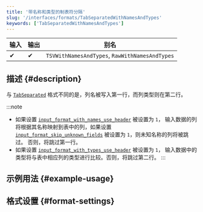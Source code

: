 ```yaml
---
title: '带名称和类型的制表符分隔'
slug: '/interfaces/formats/TabSeparatedWithNamesAndTypes'
keywords: ['TabSeparatedWithNamesAndTypes']
---
```


| 输入 | 输出 | 别名                                          |
|-------|--------|------------------------------------------------|
| 	✔    | 	✔     | `TSVWithNamesAndTypes`, `RawWithNamesAndTypes` |

## 描述 {#description}

与 [`TabSeparated`](./TabSeparated.md) 格式不同的是，列名被写入第一行，而列类型则在第二行。

:::note
- 如果设置 [`input_format_with_names_use_header`](../../../operations/settings/settings-formats.md/#input_format_with_names_use_header) 被设置为 `1`，
输入数据的列将根据其名称映射到表中的列，如果设置 [`input_format_skip_unknown_fields`](../../../operations/settings/settings-formats.md/#input_format_skip_unknown_fields) 被设置为 `1`，则未知名称的列将被跳过。 
否则，将跳过第一行。
- 如果设置 [`input_format_with_types_use_header`](../../../operations/settings/settings-formats.md/#input_format_with_types_use_header) 被设置为 `1`，
输入数据中的类型将与表中相应列的类型进行比较。否则，将跳过第二行。
:::

## 示例用法 {#example-usage}

## 格式设置 {#format-settings}
